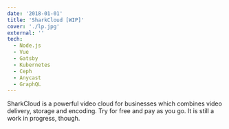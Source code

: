 ```yaml
---
date: '2018-01-01'
title: 'SharkCloud [WIP]'
cover: './lp.jpg'
external: ''
tech:
  - Node.js
  - Vue
  - Gatsby
  - Kubernetes
  - Ceph
  - Anycast
  - GraphQL
---
```


SharkCloud is a powerful video cloud for businesses which combines video delivery, storage and encoding. Try for free and pay as you go. It is still a work in progress, though.
